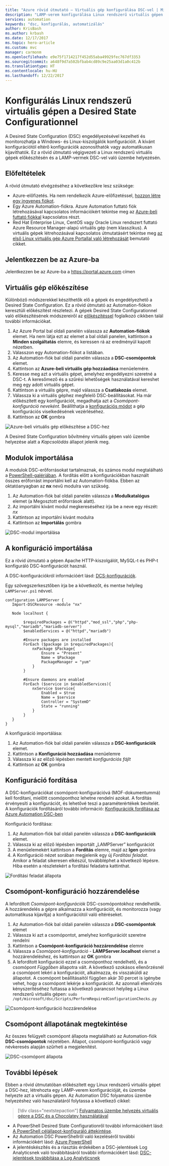 ```yaml
---
title: "Azure rövid útmutató – Virtuális gép konfigurálása DSC-vel | Microsoft Docs"
description: "LAMP-verem konfigurálása Linux rendszerű virtuális gépen a Desired State Configurationnel"
services: automation
keywords: "dsc, konfigurálás, automatizálás"
author: KrisBash
ms.author: krbash
ms.date: 12/17/2017
ms.topic: hero-article
ms.custom: mvc
manager: carmonm
ms.openlocfilehash: e9e75f1714217f452d55aba49929fec767df3353
ms.sourcegitcommit: a648f9d7a502bfbab4cd89c9e25aa03d1a0c412b
ms.translationtype: HT
ms.contentlocale: hu-HU
ms.lasthandoff: 12/22/2017
---
```

# <a name="configure-a-linux-virtual-machine-with-desired-state-configuration"></a>Konfigurálás Linux rendszerű virtuális gépen a Desired State Configurationnel

A Desired State Configuration (DSC) engedélyezésével kezelheti és monitorozhatja a Windows- és Linux-kiszolgálók konfigurációit. A kívánt konfigurációtól eltérő konfigurációk azonosíthatók vagy automatikusan kijavíthatók. Ez a rövid útmutató végigvezeti a Linux rendszerű virtuális gépek előkészítésén és a LAMP-vermek DSC-vel való üzembe helyezésén.

## <a name="prerequisites"></a>Előfeltételek

A rövid útmutató elvégzéséhez a következőkre lesz szüksége:

* Azure-előfizetés. Ha nem rendelkezik Azure-előfizetéssel, [hozzon létre egy ingyenes fiókot](https://azure.microsoft.com/free/).
* Egy Azure Automation-fiókra. Azure Automation futtató fiók létrehozásával kapcsolatos információkért tekintse meg az [Azure-beli futtató fiókkal](automation-sec-configure-azure-runas-account.md) kapcsolatos részt.
* Red Hat Enterprise Linux, CentOS vagy Oracle Linux rendszert futtató Azure Resource Manager-alapú virtuális gép (nem klasszikus). A virtuális gépek létrehozásával kapcsolatos útmutatásért tekintse meg [az első Linux virtuális gép Azure Portallal való létrehozását](../virtual-machines/linux/quick-create-portal.md) bemutató cikket.

## <a name="log-in-to-azure"></a>Jelentkezzen be az Azure-ba
Jelentkezzen be az Azure-ba a https://portal.azure.com címen

## <a name="onboard-a-virtual-machine"></a>Virtuális gép előkészítése
Különböző módszerekkel készíthetők elő a gépek és engedélyezhető a Desired State Configuration. Ez a rövid útmutató az Automation-fiókon keresztüli előkészítést részletezi. A gépek Desired State Configurationnel való előkészítésének módszereiről az [előkészítéssel](https://docs.microsoft.com/en-us/azure/automation/automation-dsc-onboarding) foglalkozó cikkben talál további információkat.

1. Az Azure Portal bal oldali panelén válassza az **Automation-fiókok** elemet. Ha nem látja ezt az elemet a bal oldali panelen, kattintson a **Minden szolgáltatás** elemre, és keressen rá az eredményül kapott nézetben.
1. Válasszon egy Automation-fiókot a listában.
1. Az Automation-fiók bal oldali panelén válassza a **DSC-csomópontok** elemet.
1. Kattintson az **Azure-beli virtuális gép hozzáadása** menüelemére.
1. Keresse meg azt a virtuális gépet, amelyhez engedélyezni szeretné a DSC-t. A keresőmező és a szűrési lehetőségek használatával kereshet meg egy adott virtuális gépet.
1. Kattintson a virtuális gépre, majd válassza a **Csatlakozás** elemet.
1. Válassza ki a virtuális géphez megfelelő DSC-beállításokat. Ha már előkészített egy konfigurációt, megadhatja azt a *Csomópont-konfiguráció neveként*. Beállíthatja a [konfigurációs módot](https://docs.microsoft.com/en-us/powershell/dsc/metaconfig) a gép konfigurációs viselkedésének vezérléséhez.
1. Kattintson az **OK** gombra

![Azure-beli virtuális gép előkészítése a DSC-hez](./media/automation-quickstart-dsc-configuration/dsc-onboard-azure-vm.png)

A Desired State Configuration bővítmény virtuális gépen való üzembe helyezése alatt a *Kapcsolódás* állapot jelenik meg.

## <a name="import-modules"></a>Modulok importálása

A modulok DSC-erőforrásokat tartalmaznak, és számos modul megtalálható a [PowerShell-galériában](https://www.powershellgallery.com). A fordítás előtt a konfigurációkban használt összes erőforrást importálni kell az Automation-fiókba. Ebben az oktatóanyagban az **nx** nevű modulra van szükség.

1. Az Automation-fiók bal oldali panelén válassza a **Modulkatalógus** elemet (a Megosztott erőforrások alatt).
1. Az importálni kívánt modul megkereséséhez írja be a neve egy részét: *nx*
1. Kattintson az importálni kívánt modulra
1. Kattintson az **Importálás** gombra

![DSC-modul importálása](./media/automation-quickstart-dsc-configuration/dsc-import-module-nx.png)

## <a name="import-the-configuration"></a>A konfiguráció importálása

Ez a rövid útmutató a gépen Apache HTTP-kiszolgálót, MySQL-t és PHP-t konfiguráló DSC-konfigurációt használ.

A DSC-konfigurációkról információért lásd: [DCS-konfigurációk](https://docs.microsoft.com/powershell/dsc/configurations).

Egy szövegszerkesztőben írja be a következőt, és mentse helyileg `LAMPServer.ps1` névvel.

```powershell-interactive
configuration LAMPServer {
   Import-DSCResource -module "nx"

   Node localhost {

        $requiredPackages = @("httpd","mod_ssl","php","php-mysql","mariadb","mariadb-server")
        $enabledServices = @("httpd","mariadb")

        #Ensure packages are installed
        ForEach ($package in $requiredPackages){
            nxPackage $Package{
                Ensure = "Present"
                Name = $Package
                PackageManager = "yum"
            }
        }

        #Ensure daemons are enabled
        ForEach ($service in $enabledServices){
            nxService $service{
                Enabled = $true
                Name = $service
                Controller = "SystemD"
                State = "running"
            }
        }
   }
}
```

A konfiguráció importálása:

1. Az Automation-fiók bal oldali panelén válassza a **DSC-konfigurációk** elemet.
1. Kattintson a **Konfiguráció hozzáadása** menüelemre
1. Válassza ki az előző lépésben mentett *konfigurációs fájlt*
1. Kattintson az **OK** gombra

## <a name="compile-a-configuration"></a>Konfiguráció fordítása

A DSC-konfigurációkat csomópont-konfigurációvá (MOF-dokumentummá) kell fordítani, mielőtt csomóponthoz lehetne rendelni azokat. A fordítás érvényesíti a konfigurációt, és lehetővé teszi a paraméterértékek bevitelét. A konfigurációk fordításáról további információ: [Konfigurációk fordítása az Azure Automation DSC-ben](https://docs.microsoft.com/en-us/azure/automation/automation-dsc-compile)

Konfiguráció fordítása:

1. Az Automation-fiók bal oldali panelén válassza a **DSC-konfigurációk** elemet.
1. Válassza ki az előző lépésben importált „LAMPServer” konfigurációt
1. A menüelemekért kattintson a **Fordítás** elemre, majd az **Igen** gombra
1. A Konfiguráció nézet sorában megjelenik egy új *Fordítási feladat*. Amikor a feladat sikeresen elkészül, továbbléphet a következő lépésre. Hiba esetén a részletekért a fordítási feladatra kattinthat.

![Fordítási feladat állapota](./media/automation-quickstart-dsc-configuration/dsc-compilationjob.png)

## <a name="assign-a-node-configuration"></a>Csomópont-konfiguráció hozzárendelése

A lefordított *Csomópont-konfigurációk* DSC-csomópontokhoz rendelhetők. A hozzárendelés a gépre alkalmazza a konfigurációt, és monitorozza (vagy automatikusa kijavítja) a konfigurációtól való eltéréseket.

1. Az Automation-fiók bal oldali panelén válassza a **DSC-csomópontok** elemet
1. Válassza ki azt a csomópontot, amelyhez konfigurációt szeretne rendelni
1. Kattintson a **Csomópont-konfiguráció hozzárendelése** elemre
1. Válassza a *Csomópont-konfiguráció* - **LAMPServer.localhost** elemet a hozzárendeléshez, és kattintson az **OK** gombra
1. A lefordított konfiguráció ezzel a csomóponthoz rendelhető, és a csomópont *Függőben* állapotra vált. A következő szokásos ellenőrzésnél a csomópont lekéri a konfigurációt, alkalmazza, és visszaküldi az állapotot. A csomópont beállításaitól függően akár 30 percet is igénybe vehet, hogy a csomópont lekérje a konfigurációt. Az azonnali ellenőrzés kényszerítéséhez futtassa a következő parancsot helyileg a Linux rendszerű virtuális gépen: `sudo /opt/microsoft/dsc/Scripts/PerformRequiredConfigurationChecks.py`

![Csomópont-konfiguráció hozzárendelése](./media/automation-quickstart-dsc-configuration/dsc-assign-node-configuration.png)

## <a name="viewing-node-status"></a>Csomópont állapotának megtekintése

Az összes felügyelt csomópont állapota megtalálható az Automation-fiók **DSC-csomópontok** nézetében. Állapot, csomópont-konfiguráció vagy névkeresés alapján szűrheti a megjelenítést. 

![DSC-csomópont állapota](./media/automation-quickstart-dsc-configuration/dsc-node-status.png)

## <a name="next-steps"></a>További lépések

Ebben a rövid útmutatóban előkészített egy Linux rendszerű virtuális gépet a DSC-hez, létrehozta egy LAMP-verem konfigurációját, és üzembe helyezte azt a virtuális gépen. Az Automation DSC folyamatos üzembe helyezéshez való használatáról folytassa a következő cikkel:

> [!div class="nextstepaction"]
> [Folyamatos üzembe helyezés virtuális gépre a DSC és a Chocolatey használatával](./automation-dsc-cd-chocolatey.md)

* A PowerShell Desired State Configurationről további információkért lásd: [A PowerShell célállapot-konfiguráló áttekintése](https://docs.microsoft.com/en-us/powershell/dsc/overview).
* Az Automation DSC PowerShellről való kezeléséről további információkért lásd: [Azure PowerShell](https://docs.microsoft.com/en-us/powershell/module/azurerm.automation/?view=azurermps-5.0.0)
* A jelentéskészítés és a riasztás érdekében a DSC-jelentések Log Analyticsnek való továbbításáról további információkért lásd: [DSC-jelentések továbbítása a Log Analyticsnek](https://docs.microsoft.com/en-us/azure/automation/automation-dsc-diagnostics) 
